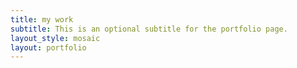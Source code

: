 ```yaml
---
title: my work
subtitle: This is an optional subtitle for the portfolio page.
layout_style: mosaic
layout: portfolio
---
```

